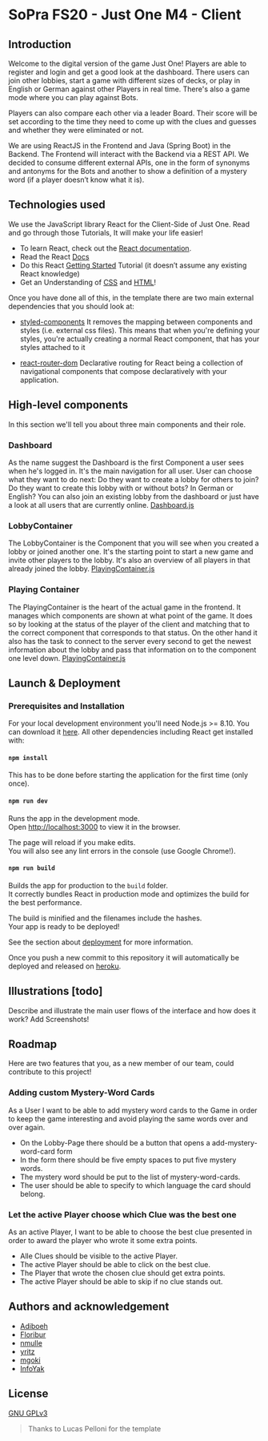# SoPra FS20 - Just One M4 - Client

## Introduction

Welcome to the digital version of the game Just One! Players are able to register and login and get a good look
at the dashboard. There users can join other lobbies, start a game with different sizes of decks, or play in 
English or German against other Players in real time. There's also a game mode where you can play against Bots. 

Players can also compare each other via a leader Board. Their score will be set according to the 
time they need to come up with the clues and guesses and whether they were eliminated or not.

We are using ReactJS in the Frontend and Java (Spring Boot) in the Backend. The Frontend will interact with the Backend
via a REST API. We decided to consume different external APIs, one in the form of synonyms and antonyms for the Bots
and another to show a definition of a mystery word (if a player doesn’t know what it is).


## Technologies used

We use the JavaScript library React for the Client-Side of Just One. Read and go through those Tutorials, It will make your life easier!

- To learn React, check out the [React documentation](https://reactjs.org/).
- Read the React [Docs](https://reactjs.org/docs/getting-started.html)
- Do this React [Getting Started](https://reactjs.org/tutorial/tutorial.html) Tutorial (it doesn’t assume any existing React knowledge)
- Get an Understanding of [CSS](http://localhost:3000) and [HTML](https://www.w3schools.com/html/html_intro.asp)!

Once you have done all of this, in the template there are two main external dependencies that you should look at:

- [styled-components](https://www.styled-components.com/docs)
  It removes the mapping between components and styles (i.e. external css files). This means that when you're defining your styles, you're actually creating a normal React component, that has your styles attached to it
* [react-router-dom](https://reacttraining.com/react-router/web/guides/quick-start) Declarative routing for React being a collection of navigational components that compose declaratively with your application. 

## High-level components

In this section we'll tell you about three main components and their role.

### Dashboard
As the name suggest the Dashboard is the first Component a user sees when he's logged in. It's the main navigation
for all user. User can choose what they want to do next: Do they want to create a lobby for others to join? Do they 
want to create this lobby with or without bots? In German or English? You can also join an existing lobby from the
dashboard or just have a look at all users that are currently online.
[Dashboard.js](/src/components/game/Dashboard.js)

### LobbyContainer
The LobbyContainer is the Component that you will see when you created a lobby or joined another one. It's the 
starting point to start a new game and invite other players to the lobby. It's also an overview of all players in 
that already joined the lobby.
[PlayingContainer.js](/src/components/game/Lobby/LobbyContainer.js)

### Playing Container
The PlayingContainer is the heart of the actual game in the frontend. It manages which components are shown at what 
point of the game. It does so by looking at the status of the player of the client and matching that to the correct
component that corresponds to that status. On the other hand it also has the task to connect to the server every 
second to get the newest information about the lobby and pass that information on to the component one level down.
[PlayingContainer.js](/src/components/game/Playing/PlayingContainer.js)

## Launch & Deployment 

### Prerequisites and Installation

For your local development environment you'll need Node.js >= 8.10. You can download it [here](https://nodejs.org). All other dependencies including React get installed with:

#### `npm install`

This has to be done before starting the application for the first time (only once).

#### `npm run dev`

Runs the app in the development mode.<br>
Open [http://localhost:3000](http://localhost:3000) to view it in the browser.

The page will reload if you make edits.<br>
You will also see any lint errors in the console (use Google Chrome!).

#### `npm run build`

Builds the app for production to the `build` folder.<br>
It correctly bundles React in production mode and optimizes the build for the best performance.

The build is minified and the filenames include the hashes.<br>
Your app is ready to be deployed!

See the section about [deployment](https://facebook.github.io/create-react-app/docs/deployment) for more information.

Once you push a new commit to this repository it will automatically be deployed and released on 
[heroku](https://sopra-fs20-group-05-client.herokuapp.com/login).

## Illustrations [todo]

Describe and illustrate the main user flows of the interface and how does it work?
Add Screenshots!

## Roadmap

Here are two features that you, as a new member of our team, could contribute to this project!

### Adding custom Mystery-Word Cards

As a User I want to be able to add mystery word cards to the Game in order to keep the game interesting and avoid 
playing the same words over and over again.
- On the Lobby-Page there should be a button that opens a add-mystery-word-card form
- In the form there should be five empty spaces to put five mystery words.
- The mystery word should be put to the list of mystery-word-cards.
- The user should be able to specify to which language the card should belong.

### Let the active Player choose which Clue was the best one

As an active Player, I want to be able to choose the best clue presented in order to award the player who wrote 
it some extra points.
- Alle Clues should be visible to the active Player.
- The active Player should be able to click on the best clue.
- The Player that wrote the chosen clue should get extra points.
- The active Player should be able to skip if no clue stands out.

## Authors and acknowledgement

- [Adiboeh](https://github.com/Adiboeh)
- [Floribur](https://github.com/Floribur)
- [nmulle](https://github.com/nmulle)
- [yritz](https://github.com/yritz)
- [mgoki](https://github.com/mgoki)
- [InfoYak](https://github.com/InfoYak)

## License

[GNU GPLv3](https://choosealicense.com/licenses/gpl-3.0/) 

>Thanks to Lucas Pelloni for the template
